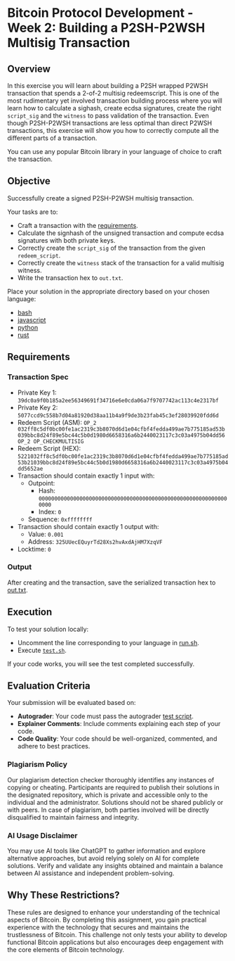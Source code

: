 # Bitcoin Protocol Development - Week 2: Building a P2SH-P2WSH Multisig Transaction

## Overview
In this exercise you will learn about building a P2SH wrapped P2WSH transaction that spends a 2-of-2 multisig redeemscript. This is one
of the most rudimentary yet involved transaction building process where you will learn how to calculate a sighash, create ecdsa signatures, create the right `script_sig` and the `witness` to pass validation of the transaction. Even though P2SH-P2WSH transactions are less optimal than direct P2WSH transactions, this exercise will show you how to correctly compute all the different parts of a transaction.

You can use any popular Bitcoin library in your language of choice to craft the transaction.

## Objective
Successfully create a signed P2SH-P2WSH multisig transaction.

Your tasks are to:
- Craft a transaction with the [requirements](#requirements).
- Calculate the signhash of the unsigned transaction and compute ecdsa signatures with both private keys.
- Correctly create the `script_sig` of the transaction from the given `redeem_script`.
- Correctly create the `witness` stack of the transaction for a valid multisig witness.
- Write the transaction hex to `out.txt`.

Place your solution in the appropriate directory based on your chosen language:
- [bash](./bash/solution.sh)
- [javascript](./javascript/index.js)
- [python](./python/main.py)
- [rust](./rust/src/main.rs)

## Requirements
### Transaction Spec
- Private Key 1: `39dc0a9f0b185a2ee56349691f34716e6e0cda06a7f9707742ac113c4e2317bf`
- Private Key 2: `5077ccd9c558b7d04a81920d38aa11b4a9f9de3b23fab45c3ef28039920fdd6d`
- Redeem Script (ASM):  `OP_2 032ff8c5df0bc00fe1ac2319c3b8070d6d1e04cfbf4fedda499ae7b775185ad53b 039bbc8d24f89e5bc44c5b0d1980d6658316a6b2440023117c3c03a4975b04dd56 OP_2 OP_CHECKMULTISIG`
- Redeem Script (HEX):  `5221032ff8c5df0bc00fe1ac2319c3b8070d6d1e04cfbf4fedda499ae7b775185ad53b21039bbc8d24f89e5bc44c5b0d1980d6658316a6b2440023117c3c03a4975b04dd5652ae`
- Transaction should contain exactly 1 input with:
    - Outpoint:
        - Hash: `0000000000000000000000000000000000000000000000000000000000000000`
        - Index: `0`
    - Sequence: `0xffffffff`
- Transaction should contain exactly 1 output with:
    - Value: `0.001`
    - Address: `325UUecEQuyrTd28Xs2hvAxdAjHM7XzqVF`
- Locktime: `0`

### Output
After creating and the transaction, save the serialized transaction hex to [out.txt](./out.txt).

## Execution
To test your solution locally:
- Uncomment the line corresponding to your language in [run.sh](./run.sh).
- Execute [`test.sh`](./test.sh).

If your code works, you will see the test completed successfully.

## Evaluation Criteria
Your submission will be evaluated based on:
- **Autograder**: Your code must pass the autograder [test script](./test/test.spec.ts).
- **Explainer Comments**: Include comments explaining each step of your code.
- **Code Quality**: Your code should be well-organized, commented, and adhere to best practices.

### Plagiarism Policy
Our plagiarism detection checker thoroughly identifies any instances of copying or cheating. Participants are required to publish their solutions in the designated repository, which is private and accessible only to the individual and the administrator. Solutions should not be shared publicly or with peers. In case of plagiarism, both parties involved will be directly disqualified to maintain fairness and integrity.

### AI Usage Disclaimer
You may use AI tools like ChatGPT to gather information and explore alternative approaches, but avoid relying solely on AI for complete solutions. Verify and validate any insights obtained and maintain a balance between AI assistance and independent problem-solving.

## Why These Restrictions?
These rules are designed to enhance your understanding of the technical aspects of Bitcoin. By completing this assignment, you gain practical experience with the technology that secures and maintains the trustlessness of Bitcoin. This challenge not only tests your ability to develop functional Bitcoin applications but also encourages deep engagement with the core elements of Bitcoin technology.